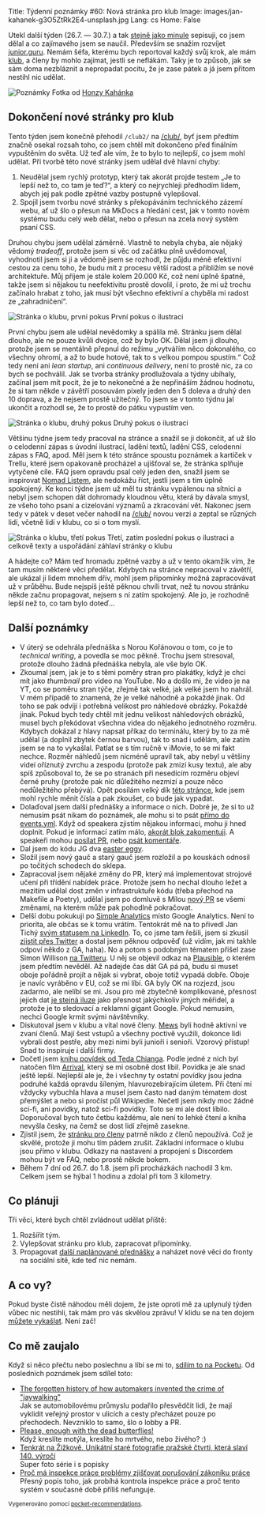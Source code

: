 Title: Týdenní poznámky #60: Nová stránka pro klub
Image: images/jan-kahanek-g3O5ZtRk2E4-unsplash.jpg
Lang: cs
Home: False


Utekl další týden (26.7. — 30.7.) a tak [stejně jako minule]({filename}/2021-07-25_tydenni-poznamky-59-plakatky-na-prednasky.md) sepisuji, co jsem dělal a co zajímavého jsem se naučil. Především se snažím rozvíjet [junior.guru](https://junior.guru/). Nemám šéfa, kterému bych reportoval každý svůj krok, ale mám [klub](https://junior.guru/club/), a členy by mohlo zajímat, jestli se neflákám. Taky je to způsob, jak se sám doma nezbláznit a nepropadat pocitu, že je zase pátek a já jsem přitom nestihl nic udělat.

![Poznámky]({static}/images/jan-kahanek-g3O5ZtRk2E4-unsplash.jpg)
Fotka od [Honzy Kahánka](https://unsplash.com/@honza_kahanek)


## Dokončení nové stránky pro klub

Tento týden jsem konečně přehodil `/club2/` na [/club/](https://junior.guru/club/), byť jsem předtím značně osekal rozsah toho, co jsem chtěl mít dokončeno před finálním vypuštěním do světa. Už teď ale vím, že to bylo to nejlepší, co jsem mohl udělat. Při tvorbě této nové stránky jsem udělal dvě hlavní chyby:

1. Neudělal jsem rychlý prototyp, který tak akorát projde testem „Je to lepší než to, co tam je teď?“, a který co nejrychleji předhodím lidem, abych jej pak podle zpětné vazby postupně vylepšoval.
2. Spojil jsem tvorbu nové stránky s překopáváním technického zázemí webu, ať už šlo o přesun na MkDocs a hledání cest, jak v tomto novém systému budu celý web dělat, nebo o přesun na zcela nový systém psaní CSS.

Druhou chybu jsem udělal záměrně. Vlastně to nebyla chyba, ale nějaký vědomý _tradeoff_, protože jsem si věc od začátku plně uvědomoval, vyhodnotil jsem si ji a vědomě jsem se rozhodl, že půjdu méně efektivní cestou za cenu toho, že budu mít z procesu větší radost a přiblížím se nové architektuře. Můj příjem je stále kolem 20.000 Kč, což není úplně špatné, takže jsem si nějakou tu neefektivitu prostě dovolil, i proto, že mi už trochu začínalo hrabat z toho, jak musí být všechno efektivní a chyběla mi radost ze „zahradničení“.

![Stránka o klubu, první pokus]({static}/images/club-page-1.png)
První pokus o ilustraci

První chybu jsem ale udělal nevědomky a spálila mě. Stránku jsem dělal dlouho, ale ne pouze kvůli dvojce, což by bylo OK. Dělal jsem ji dlouho, protože jsem se mentálně přepnul do režimu „vytvářím něco dokonalého, co všechny ohromí, a až to bude hotové, tak to s velkou pompou spustím.“ Což tedy není ani _lean startup_, ani _continuous delivery_, není to prostě nic, za co bych se pochválil. Jak se tvorba stránky prodlužovala a týdny ubíhaly, začínal jsem mít pocit, že je to nekonečné a že nepřináším žádnou hodnotu, že si tam někde v závětří posouvám pixely jeden den 5 doleva a druhý den 10 doprava, a že nejsem prostě užitečný. To jsem se v tomto týdnu jal ukončit a rozhodl se, že to prostě do pátku vypustím ven.

![Stránka o klubu, druhý pokus]({static}/images/club-page-2.png)
Druhý pokus o ilustraci

Většinu týdne jsem tedy pracoval na stránce a snažil se ji dokončit, ať už šlo o celodenní zápas s úvodní ilustrací, ladění textů, ladění CSS, celodenní zápas s FAQ, apod. Měl jsem k této stránce spoustu poznámek a kartiček v Trellu, které jsem opakovaně procházel a ujišťoval se, že stránka splňuje vytyčené cíle. FAQ jsem opravdu psal celý jeden den, snažil jsem se inspirovat [Nomad Listem](https://nomadlist.com/faq), ale nedokážu říct, jestli jsem s tím úplně spokojený. Ke konci týdne jsem už měl tu stránku vypálenou na sítnici a nebyl jsem schopen dát dohromady kloudnou větu, která by dávala smysl, ze všeho toho psaní a cizelování významů a zkracování vět. Nakonec jsem tedy v pátek v deset večer nahodil na [/club/](https://junior.guru/club/) novou verzi a zeptal se různých lidí, včetně lidí v klubu, co si o tom myslí.

![Stránka o klubu, třetí pokus]({static}/images/club-page-3.png)
Třetí, zatím poslední pokus o ilustraci a celkově texty a uspořádání záhlaví stránky o klubu

A hádejte co? Mám teď hromadu zpětné vazby a už v tento okamžik vím, že tam musím některé věci předělat. Kdybych na stránce nepracoval v závětří, ale ukázal ji lidem mnohem dřív, mohl jsem připomínky možná zapracovávat už v průběhu. Bude nejspíš ještě pěknou chvíli trvat, než tu novou stránku někde začnu propagovat, nejsem s ní zatím spokojený. Ale jo, je rozhodně lepší než to, co tam bylo doteď…


## Další poznámky

- V úterý se odehrála přednáška s Norou Kořánovou o tom, co je to _technical writing_, a povedla se moc pěkně. Trochu jsem stresoval, protože dlouho žádná přednáška nebyla, ale vše bylo OK.
- Zkoumal jsem, jak je to s těmi poměry stran pro plakátky, když je chci mít jako _thumbnail_ pro video na YouTube. No a došlo mi, že video je na YT, co se poměru stran týče, zřejmě tak velké, jak velké jsem ho nahrál. V mém případě to znamená, že je velké náhodně a pokaždé jinak. Od toho se pak odvíjí i potřebná velikost pro náhledové obrázky. Pokaždé jinak. Pokud bych tedy chtěl mít jednu velikost náhledových obrázků, musel bych překódovat všechna videa do nějakého jednotného rozměru. Kdybych dokázal z hlavy napsat příkaz do terminálu, který by to za mě udělal (a doplnil zbytek černou barvou), tak to snad i udělám, ale zatím jsem se na to vykašlal. Patlat se s tím ručně v iMovie, to se mi fakt nechce. Rozměr náhledů jsem nicméně upravil tak, aby nebyl u většiny videí oříznutý zvrchu a zespodu (protože pak zmizí kusy textu), ale aby spíš způsoboval to, že se po stranách při nesedícím rozměru objeví černé pruhy (protože pak nic důležitého nezmizí a pouze něco nedůležitého přebývá). Opět posílám velký dík [této stránce](https://www.vypocitejto.cz/trojclenka/), kde jsem mohl rychle měnit čísla a pak zkoušet, co bude jak vypadat.
- Dolaďoval jsem další přednášky a informace o nich. Dobré je, že si to už nemusím psát nikam do poznámek, ale mohu si to psát [přímo do events.yml](https://github.com/honzajavorek/junior.guru/blob/4fca99f06da40c11f8a67b5c0201924d7c123fda/juniorguru/data/events.yml). Když od speakera zjistím nějakou informaci, mohu ji hned doplnit. Pokud je informací zatím málo, [akorát blok zakomentuji](https://github.com/honzajavorek/junior.guru/commit/7ebc3de7bfbb1db2ea3679b573e61ebe24a1d55a). A speakeři mohou [posílat PR](https://github.com/honzajavorek/junior.guru/pull/647), nebo [psát komentáře](https://github.com/honzajavorek/junior.guru/commit/816a24b80a28e01897acdbe8d2f9394602ad6aa1).
- Dal jsem do kódu JG dva [easter eggy](https://cs.wikipedia.org/wiki/Velikono%C4%8Dn%C3%AD_vaj%C3%AD%C4%8Dko_(virtu%C3%A1ln%C3%AD)).
- Složil jsem nový gauč a starý gauč jsem rozložil a po kouskách odnosil po točitých schodech do sklepa.
- Zapracoval jsem nějaké změny do PR, který má implementovat strojové učení při třídění nabídek práce. Protože jsem ho nechal dlouho ležet a mezitím udělal dost změn v infrastruktuře kódu (třeba přechod na Makefile a Poetry), udělal jsem po domluvě s Mílou [nový PR](https://github.com/honzajavorek/junior.guru/pull/655) se všemi změnami, na kterém může pak pohodlně pokračovat.
- Delší dobu pokukuji po [Simple Analytics](https://simpleanalytics.com/) místo Google Analytics. Není to priorita, ale občas se k tomu vrátím. Tentokrát mě na to přivedl Jan Tichý [svým statusem na LinkedIn](https://www.linkedin.com/posts/jantichy_google-analytics-4-masterclass-od-honzy-tich%C3%A9ho-activity-6823300847833821184-t5dI). To, co jsme tam řešili, jsem si zkusil [zjistit přes Twitter](https://twitter.com/SimpleAnalytic/status/1419776056479952901) a dostal jsem pěknou odpověď (už vidím, jak mi takhle odpoví někdo z GA, haha). No a potom s podobným tématem přišel zase Simon Willison [na Twitteru](https://twitter.com/simonw/status/1420798613412663307). U něj se objevil odkaz na [Plausible](https://plausible.io/), o kterém jsem předtím nevěděl. Až nadejde čas dát GA pá pá, budu si muset oboje pořádně projít a nějak si vybrat, oboje totiž vypadá dobře. Oboje je navíc vyráběno v EU, což se mi líbí. GA byly OK na rozjezd, jsou zadarmo, ale nelíbí se mi. Jsou pro mě zbytečně komplikované, přesnost jejich dat [je stejná iluze](https://www.orbitmedia.com/blog/inaccurate-google-analytics-traffic-sources/) jako přesnost jakýchkoliv jiných měřidel, a protože je to sledovací a reklamní gigant Google. Pokud nemusím, nechci Google krmit svými návštěvníky.
- Diskutoval jsem v klubu a vítal nové členy. [Mews](https://www.mews.com/) byli hodně aktivní ve zvaní členů. Mají šest vstupů a všechny poctivě využili, dokonce lidi vybrali dost pestře, aby mezi nimi byli junioři i senioři. Vzorový přístup! Snad to inspiruje i další firmy.
- Dočetl jsem [knihu povídek od Teda Chianga](https://www.goodreads.com/book/show/32200035-arrival). Podle jedné z nich byl natočen film [Arrival](https://www.imdb.com/title/tt2543164/), který se mi osobně dost líbil. Povídka je ale snad ještě lepší. Nejlepší ale je, že i všechny ty ostatní povídky jsou jedna podruhé každá opravdu šíleným, hlavurozebírajícím úletem. Při čtení mi vždycky vybuchla hlava a musel jsem často nad daným tématem dost přemýšlet a nebo si pročíst půl Wikipedie. Nečetl jsem nikdy moc žádné sci-fi, ani povídky, natož sci-fi povídky. Toto se mi ale dost líbilo. Doporučoval bych tuto četbu každému, ale není to lehké čtení a kniha nevyšla česky, na čemž se dost lidí zřejmě zasekne.
- Zjistil jsem, že [stránku pro členy](https://junior.guru/membership/) patrně nikdo z členů nepoužívá. Což je skvělé, protože ji mohu tím pádem zrušit. Základní informace o klubu jsou přímo v klubu. Odkazy na nastavení a propojení s Discordem mohou být ve FAQ, nebo prostě někde bokem.
- Během 7 dní od 26.7. do 1.8. jsem při procházkách nachodil 3 km. Celkem jsem se hýbal 1 hodinu a zdolal při tom 3 kilometry.


## Co plánuji

Tři věci, které bych chtěl zvládnout udělat příště:

1. Rozšířit tým.
2. Vylepšovat stránku pro klub, zapracovat připomínky.
3. Propagovat [další naplánované přednášky](https://junior.guru/events/#planned) a naházet nové věci do fronty na sociální sítě, kde teď nic nemám.


## A co vy?

Pokud byste čistě náhodou měli dojem, že jste oproti mě za uplynulý týden vůbec nic nestihli, tak mám pro vás skvělou zprávu! V klidu se na ten dojem [můžete vykašlat]({filename}/2020-06-04_neni-to-zavod.md). Není zač!


## Co mě zaujalo

Když si něco přečtu nebo poslechnu a líbí se mi to, [sdílím to na Pocketu](https://getpocket.com/@honzajavorek). Od posledních poznámek jsem sdílel toto:

- [The forgotten history of how automakers invented the crime of "jaywalking"](https://getpocket.com/redirect?&url=https%3A%2F%2Fwww.vox.com%2F2015%2F1%2F15%2F7551873%2Fjaywalking-history&h=371350c0f306c15de11e352fb80850f2fd0d9926f2406f77de2c367c23756162)<br>Jak se automobilovému průmyslu podařilo přesvědčit lidi, že mají vyklidit veřejný prostor v ulicích a cesty přecházet pouze po přechodech. Nevzniklo to samo, šlo o lobby a PR.
- [Please, enough with the dead butterflies!](https://getpocket.com/redirect?&url=https%3A%2F%2Fwww.emilydamstra.com%2Fplease-enough-dead-butterflies%2F&h=f65106c797666de277ba5ae552492b3862de9ac77450e3fe562947adfe5cc1a1)<br>Když kreslíte motýla, kreslíte ho mrtvého, nebo živého? :)
- [Tenkrát na Žižkově. Unikátní staré fotografie pražské čtvrti, která slaví 140. výročí](https://getpocket.com/redirect?&url=https%3A%2F%2Fzpravy.aktualne.cz%2Fdomaci%2Ftenkrat-na-zizkove-unikatni-stare-fotografie-prazske-ctvrti%2Fr%7E75986ce4b3cd11ebb9860cc47ab5f122%2F&h=ed9e17b3bfdf63e698022e2e08699cd3038a15d7a68288b7f0c7368a6a389c1d)<br>Super foto série i s popisky
- [Proč má inspekce práce problémy zjišťovat porušování zákoníku práce](https://getpocket.com/redirect?&url=https%3A%2F%2Fa2larm.cz%2F2021%2F07%2Fproc-ma-inspekce-prace-problemy-zjistovat-porusovani-zakoniku-prace%2F&h=fa0e213874ea0b8751e4b92338d1c34275c6d8d8838ccdb7b4448e41dd089e49)<br>Přesný popis toho, jak probíhá kontrola inspekce práce a proč tento systém v současné době příliš nefunguje.

<small>Vygenerováno pomocí <a href="https://pypi.org/project/pocket-recommendations/">pocket-recommendations</a>.</small>
